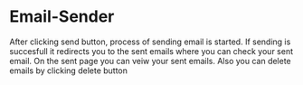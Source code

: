 # Email-Sender
After clicking send button, process of sending email is started.
If sending is succesfull it redirects you to the sent emails where you can check your sent email.
On the sent page you can veiw your sent emails. Also you can delete emails by clicking delete button